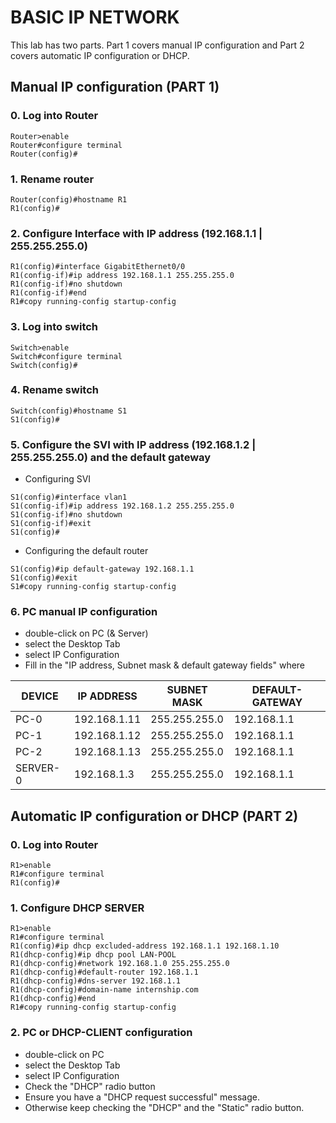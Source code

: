 # BASIC IP NETWORK
This lab has two parts. Part 1 covers manual IP configuration and Part 2 covers automatic IP configuration or DHCP.
## Manual IP configuration (PART 1)
### 0. Log into Router 
~~~~
Router>enable    
Router#configure terminal    
Router(config)#
~~~~
### 1. Rename router 
~~~~   
Router(config)#hostname R1
R1(config)#
~~~~
### 2. Configure Interface with IP address (192.168.1.1 | 255.255.255.0) 
~~~~   
R1(config)#interface GigabitEthernet0/0
R1(config-if)#ip address 192.168.1.1 255.255.255.0
R1(config-if)#no shutdown
R1(config-if)#end
R1#copy running-config startup-config
~~~~
### 3. Log into switch
~~~~
Switch>enable    
Switch#configure terminal    
Switch(config)#
~~~~
### 4. Rename switch 
~~~~   
Switch(config)#hostname S1
S1(config)#
~~~~
### 5. Configure the SVI with IP address (192.168.1.2 | 255.255.255.0) and the default gateway
* Configuring SVI
~~~~   
S1(config)#interface vlan1
S1(config-if)#ip address 192.168.1.2 255.255.255.0
S1(config-if)#no shutdown
S1(config-if)#exit
S1(config)#
~~~~
* Configuring the default router
~~~~
S1(config)#ip default-gateway 192.168.1.1
S1(config)#exit
S1#copy running-config startup-config
~~~~
### 6. PC manual IP configuration
* double-click on PC (& Server)
* select the Desktop Tab
* select IP Configuration
* Fill in the "IP address, Subnet mask & default gateway fields" where 

| DEVICE        | IP ADDRESS    |SUBNET MASK    | DEFAULT-GATEWAY    |
| ------------- | ------------- |-------------- | ------------------ |
| PC-0          |  192.168.1.11 | 255.255.255.0 | 192.168.1.1        | 
| PC-1          |  192.168.1.12 | 255.255.255.0 | 192.168.1.1        |
| PC-2          |  192.168.1.13 | 255.255.255.0 | 192.168.1.1        | 
| SERVER-0      |  192.168.1.3  | 255.255.255.0 | 192.168.1.1        | 
 
## Automatic IP configuration or DHCP (PART 2)
### 0. Log into Router 
~~~~
R1>enable    
R1#configure terminal    
R1(config)#
~~~~
### 1. Configure DHCP SERVER 
~~~~
R1>enable    
R1#configure terminal    
R1(config)#ip dhcp excluded-address 192.168.1.1 192.168.1.10
R1(dhcp-config)#ip dhcp pool LAN-POOL
R1(dhcp-config)#network 192.168.1.0 255.255.255.0
R1(dhcp-config)#default-router 192.168.1.1
R1(dhcp-config)#dns-server 192.168.1.1
R1(dhcp-config)#domain-name internship.com
R1(dhcp-config)#end
R1#copy running-config startup-config
~~~~
### 2. PC or DHCP-CLIENT configuration
* double-click on PC
* select the Desktop Tab
* select IP Configuration
* Check the "DHCP" radio button
* Ensure you have a "DHCP request successful" message.
* Otherwise keep checking the "DHCP" and the "Static" radio button.
